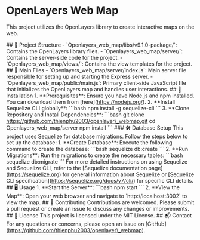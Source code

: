 # OpenLayers Web Map

This project utilizes the OpenLayers library to create interactive maps on the web.

\## 📁 Project Structure - \`Openlayers_web_map/libs/v9.1.0-package/\`: Contains the OpenLayers library files. - \`Openlayers_web_map/server/\`: Contains the server-side code for the project. - \`Openlayers_web_map/views/\`: Contains the view templates for the project. ## 📄 Main Files - \`Openlayers_web_map/server/index.js\`: Main server file responsible for setting up and starting the Express server. - \`Openlayers_web_map/public/main.js\`: Primary client-side JavaScript file that initializes the OpenLayers map and handles user interactions. ## 🚀 Installation 1. \*\*Prerequisites\*\*: Ensure you have Node.js and npm installed. You can download them from \[here\](https://nodejs.org/). 2. \*\*Install Sequelize CLI globally\*\*: \`\`\`bash npm install -g sequelize-cli \`\`\` 3. \*\*Clone Repository and Install Dependencies\*\*: \`\`\`bash git clone https://github.com/thienphu2003/openlayer\_webmap.git cd Openlayers_web_map/server npm install \`\`\` ### 🛠️ Database Setup This project uses Sequelize for database migrations. Follow the steps below to set up the database: 1. \*\*Create Database\*\*: Execute the following command to create the database: \`\`\`bash sequelize db:create \`\`\` 2. \*\*Run Migrations\*\*: Run the migrations to create the necessary tables: \`\`\`bash sequelize db:migrate \`\`\` For more detailed instructions on using Sequelize and Sequelize CLI, refer to the \[Sequelize documentation page\](https://sequelize.org) for general information about Sequelize or \[Sequelize CLI specification\](https://sequelize.org/docs/v7/cli/) for specific CLI details. ## 🖥️ Usage 1. \*\*Start the Server\*\*: \`\`\`bash npm start \`\`\` 2. \*\*View the Map\*\*: Open your web browser and navigate to \`http://localhost:3002\` to view the map. ## 🤝 Contributing Contributions are welcomed. Please submit a pull request or create an issue to discuss any changes or improvements. ## 📝 License This project is licensed under the MIT License. ## 📬 Contact For any questions or concerns, please open an issue on \[GitHub\](https://github.com/thienphu2003/openlayer\_webmap).
